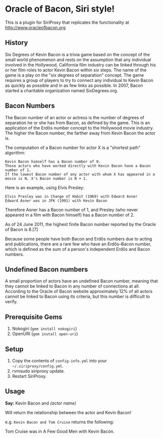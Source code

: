Oracle of Bacon, Siri style!
============================

This is a plugin for SiriProxy that replicates the functionality at http://www.oracleofbacon.org

History
-------

Six Degrees of Kevin Bacon is a trivia game based on the concept of the small world phenomenon and rests on the assumption that any individual involved in the Hollywood, California film industry can be linked through his or her film roles to actor Kevin Bacon within six steps. The name of the game is a play on the "six degrees of separation" concept. The game requires a group of players to try to connect any individual to Kevin Bacon as quickly as possible and in as few links as possible. In 2007, Bacon started a charitable organization named SixDegrees.org.

Bacon Numbers
-------------

The Bacon number of an actor or actress is the number of degrees of separation he or she has from Bacon, as defined by the game. This is an application of the Erdős number concept to the Hollywood movie industry. The higher the Bacon number, the farther away from Kevin Bacon the actor is.

The computation of a Bacon number for actor X is a "shortest path" algorithm:

    Kevin Bacon himself has a Bacon number of 0.
    Those actors who have worked directly with Kevin Bacon have a Bacon number of 1.
    If the lowest Bacon number of any actor with whom X has appeared in a movie is N, X's Bacon number is N + 1.

Here is an example, using Elvis Presley:

    Elvis Presley was in Change of Habit (1969) with Edward Asner
    Edward Asner was in JFK (1991) with Kevin Bacon

Therefore Asner has a Bacon number of 1, and Presley (who never appeared in a film with Bacon himself) has a Bacon number of 2.

As of 24 June 2011, the highest finite Bacon number reported by the Oracle of Bacon is 8.[7]

Because some people have both Bacon and Erdős numbers due to acting and publications, there are a rare few who have an Erdős–Bacon number, which is defined as the sum of a person's independent Erdős and Bacon numbers.

Undefined Bacon numbers
-----------------------

A small proportion of actors have an undefined Bacon number, meaning that they cannot be linked to Bacon in any number of connections at all. According to the Oracle of Bacon website approximately 12% of all actors cannot be linked to Bacon using its criteria, but this number is difficult to verify.

Prerequisite Gems
-----------------

1. Nokogiri (`gem install nokogiri`)
2. OpenURI (`gem install open-uri`)

Setup
-----

1. Copy the contents of `config-info.yml` into your `~/.siriproxy/config.yml`.
2. rvmsudo siriproxy update.
3. Restart SiriProxy.

Usage
-----

**Say:** Kevin Bacon and *(actor name)*

Will return the relationship between the actor and Kevin Bacon!

e.g. `Kevin Bacon and Tom Cruise` returns the following:

Tom Cruise was in A Few Good Men with Kevin Bacon.
